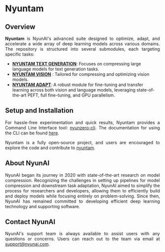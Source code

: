 # Nyuntam

## Overview

<p align="justify">
<strong>Nyuntam</strong> is NyunAI's advanced suite designed to optimize, adapt, and accelerate a wide array of deep learning models across various domains. The repository is structured into several submodules, each targeting specific tasks:
</p>

- **[<u>NYUNTAM TEXT GENERATION</u>](./nyuntam_text_generation/index.md)**: Focuses on compressing large language models for text generation tasks.
- **[<u>NYUNTAM VISION</u>](./nyuntam_vision/index.md)** : Tailored for compressing and optimizing vision models.
- **[<u>NYUNTAM ADAPT</u>](./nyuntam_adapt/index.md)**: A robust module for fine-tuning and transfer learning across both vision and language models, leveraging state-of-the-art PEFT, full fine-tuning, and GPU parallelism.

## Setup and Installation

<p align="justify">
For hassle-free experimentation and quick results, Nyuntam provides a Command Line Interface tool: 
<a href="https://github.com/nyunAI/nyunzero-cli">nyunzero-cli</a>. The documentation for using the CLI can be found 
<a href="./nyunzero_cli.md">here</a>.
</p>

<p align="justify">
Nyuntam is a fully open-source project, and users are encouraged to explore the code and contribute to 
<a href="https://github.com/nyunAI/nyuntam">nyuntam</a>.
</p>

## About NyunAI

<p align="justify">
NyunAI began its journey in 2020 with state-of-the-art research on model compression. Recognizing the challenges in 
setting up pipelines for model compression and downstream task adaptation, NyunAI aimed to simplify the process 
for researchers and developers, allowing them to efficiently build and deploy models while focusing entirely 
on problem-solving. Since then, NyunAI has remained committed to developing efficient deep learning technology 
and supporting software.
</p>

## Contact NyunAI

<p align="justify">
NyunAI's support team is always available to assist users with any questions or concerns. Users can reach out to 
the team via email at <a href="mailto:support@nyunai.com">support@nyunai.com</a>.
</p>
